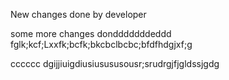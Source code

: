 New changes done by developer

some more changes dondddddddeddd
fglk;kcf;Lxxfk;bcfk;bkcbclbcbc;bfdfhdgjxf;g

cccccc
dgijjiuigdiusiusususousr;srudrgjfjgldssjgdg
